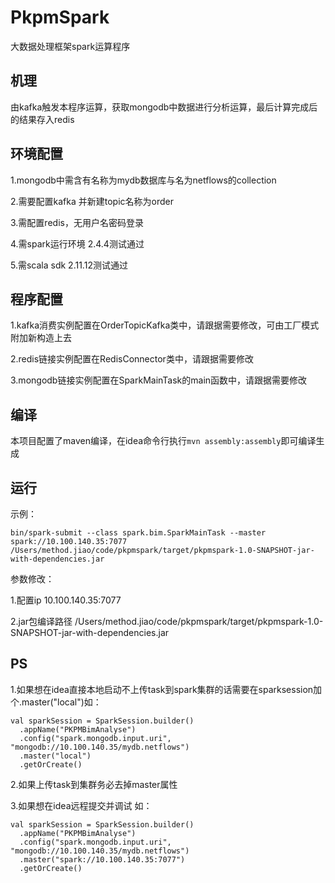 # PkpmSpark
大数据处理框架spark运算程序
## 机理
由kafka触发本程序运算，获取mongodb中数据进行分析运算，最后计算完成后的结果存入redis
## 环境配置
1.mongodb中需含有名称为mydb数据库与名为netflows的collection

2.需要配置kafka 并新建topic名称为order

3.需配置redis，无用户名密码登录

4.需spark运行环境 2.4.4测试通过

5.需scala sdk 2.11.12测试通过
## 程序配置
1.kafka消费实例配置在OrderTopicKafka类中，请跟据需要修改，可由工厂模式附加新构造上去

2.redis链接实例配置在RedisConnector类中，请跟据需要修改

3.mongodb链接实例配置在SparkMainTask的main函数中，请跟据需要修改
## 编译
本项目配置了maven编译，在idea命令行执行`mvn assembly:assembly`即可编译生成
## 运行
示例：
```
bin/spark-submit --class spark.bim.SparkMainTask --master spark://10.100.140.35:7077 /Users/method.jiao/code/pkpmspark/target/pkpmspark-1.0-SNAPSHOT-jar-with-dependencies.jar
```
参数修改：

1.配置ip 10.100.140.35:7077

2.jar包编译路径 /Users/method.jiao/code/pkpmspark/target/pkpmspark-1.0-SNAPSHOT-jar-with-dependencies.jar

## PS
1.如果想在idea直接本地启动不上传task到spark集群的话需要在sparksession加个.master("local")如：
```
val sparkSession = SparkSession.builder()
  .appName("PKPMBimAnalyse")
  .config("spark.mongodb.input.uri", "mongodb://10.100.140.35/mydb.netflows")
  .master("local")
  .getOrCreate()
```
2.如果上传task到集群务必去掉master属性

3.如果想在idea远程提交并调试 如：
```
val sparkSession = SparkSession.builder()
  .appName("PKPMBimAnalyse")
  .config("spark.mongodb.input.uri", "mongodb://10.100.140.35/mydb.netflows")
  .master("spark://10.100.140.35:7077")
  .getOrCreate()
```
